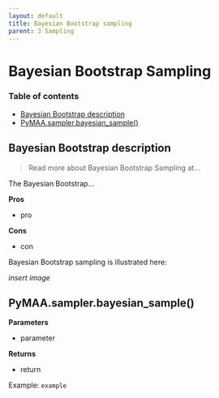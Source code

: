 ```yaml
---
layout: default
title: Bayesian Bootstrap sampling
parent: 3 Sampling
---
```


# Bayesian Bootstrap Sampling

### Table of contents

- [Bayesian Bootstrap description](#bayesian-bootstrap-description)
- [PyMAA.sampler.bayesian_sample()](#pymaasamplerbayesian_sample)

## Bayesian Bootstrap description

> Read more about Bayesian Bootstrap Sampling at...

The Bayesian Bootstrap...

**Pros**

- pro

**Cons**

- con

Bayesian Bootstrap sampling is illustrated here:

*insert image*

## PyMAA.sampler.bayesian_sample()

**Parameters**

- parameter

**Returns**

- return

Example: `example`
